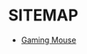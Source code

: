 
# SITEMAP
<ul>
<li><a href="https://github.com/devinschumacher/bestalternativesreview.com/blob/main/posts/best/1/Construction-Lights.md">Gaming Mouse</a></li></ul>